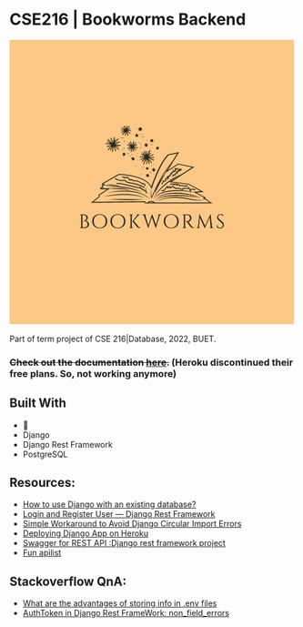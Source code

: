# CSE216 | Bookworms Backend

![](/assets/logo.png)

Part of term project of CSE 216|Database, 2022, BUET.
<br>
### ~~Check out the documentation [here](https://bookworms-back.herokuapp.com/redoc/).~~ (Heroku discontinued their free plans. So, not working anymore)

## **Built With**
- :blue_heart: 
- Django
- Django Rest Framework
- PostgreSQL

## **Resources:**
- [How to use Django with an existing database?](https://djangoadventures.com/how-to-integrate-django-with-existing-database/)
- [Login and Register User — Django Rest Framework](https://medium.com/django-rest/django-rest-framework-login-and-register-user-fd91cf6029d5#:~:text=Open%20auth%2Furls.py%20and%20add%20register%20endpoint%3A,user%20detail%20will%20be%20returning.)
 - [Simple Workaround to Avoid Django Circular Import Errors](https://www.alpharithms.com/django-circular-imports-153910/)
- [Deploying Django App on Heroku](https://www.geeksforgeeks.org/how-to-deploy-django-application-on-heroku/)
- [Swagger for REST API :Django rest framework project](https://medium.com/@ines.bouguerra.dev.tuto/swagger-for-rest-api-django-rest-framework-project-fba27e20e728)
- [Fun apilist](https://apilist.fun/)

## **Stackoverflow QnA:**
- [What are the advantages of storing info in .env files](https://stackoverflow.com/questions/53413265/what-are-the-advantages-of-storing-info-on-env-files-as-opposed-to-php-files#:~:text=Env%20vars%20are%20easy%20to,%2D%20and%20OS%2Dagnostic%20standard.)
- [AuthToken in Django Rest FrameWork: non_field_errors](https://stackoverflow.com/questions/48187740/authtoken-in-django-rest-framework-non-field-errors)

